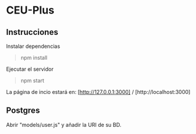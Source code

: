# CEU-Plus

## Instrucciones

Instalar dependencias
>npm install

Ejecutar el servidor
>npm start

La página de incio estará en: [http://127.0.0.1:3000] / [http://localhost:3000]

## Postgres

Abrir "models/user.js" y añadir la URI de su BD.
